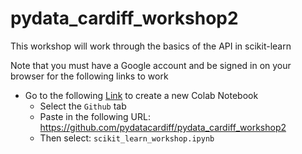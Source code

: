 # pydata_cardiff_workshop2

This workshop will work through the basics of the API in scikit-learn

Note that you must have a Google account and be signed in on your browser for the following links to work

* Go to the following <a href="https://colab.research.google.com/?utm_source=scs-index" target="_blank">Link</a> to create a new Colab Notebook
    * Select the `Github` tab
    * Paste in the following URL: https://github.com/pydatacardiff/pydata_cardiff_workshop2
    * Then select: `scikit_learn_workshop.ipynb`
